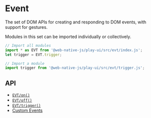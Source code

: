 # Event

The set of DOM APIs for creating and responding to DOM events, with support for gestures.

Modules in this set can be imported individually or collectively.

```javascript
// Import all modules
import * as EVT from '@web-native-js/play-ui/src/evt/index.js';
let trigger = EVT.trigger;

// Import a module
import trigger from '@web-native-js/play-ui/src/evt/trigger.js';
```

## API
+ [`EVT/on()`](/play-ui/v002/api/evt/on.md)
+ [`EVT/off()`](/play-ui/v002/api/evt/off.md)
+ [`EVT/trigger()`](/play-ui/v002/api/evt/trigger.md)
+ [Custom Events](/play-ui/v002/api/evt/custom-events.md)
